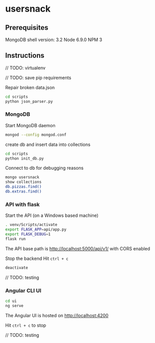 # usersnack

## Prerequisites
MongoDB shell version: 3.2
Node 6.9.0
NPM 3

## Instructions

// TODO: virtualenv

// TODO: save pip requirements

Repair broken data.json
```bash
cd scripts
python json_parser.py
```
### MongoDB
Start MongoDB daemon
```bash
mongod --config mongod.conf
```

create db and insert data into collections
```bash
cd scripts
python init_db.py
```

Connect to db for debugging reasons
```bash
mongo usersnack
show collections
db.pizzas.find()
db.extras.find()
```

### API with flask
Start the API (on a Windows based machine)
```bash
. venv/Scripts/activate
export FLASK_APP=api/app.py
export FLASK_DEBUG=1
flask run
```

The API base path is [http://localhost:5000/api/v1/](http://localhost:5000/api/v1/) with CORS enabled

Stop the backend
Hit `ctrl + c`
```bash
deactivate
```

// TODO: testing

### Angular CLI UI
```bash
cd ui
ng serve
```

The Angular UI is hosted on [http://localhost:4200](http://localhost:4200)

Hit `ctrl + c` to stop

// TODO: testing
